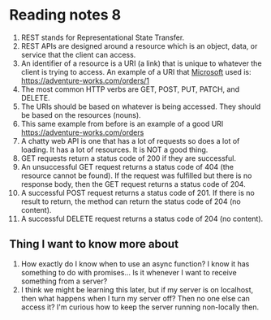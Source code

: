 # Reading notes 8

1. REST stands for Representational State Transfer.
2. REST APIs are designed around a resource which is an object, data, or service that the client can access.
3. An identifier of a resource is a URI (a link) that is unique to whatever the client is trying to access. An example of a URI that [Microsoft](https://learn.microsoft.com/en-us/azure/architecture/best-practices/api-design) used is: <https://adventure-works.com/orders/1>
4. The most common HTTP verbs are GET, POST, PUT, PATCH, and DELETE.
5. The URIs should be based on whatever is being accessed. They should be based on the resources (nouns).
6. This same example from before is an example of a good URI <https://adventure-works.com/orders>
7. A chatty web API is one that has a lot of requests so does a lot of loading. It has a lot of resources. It is NOT a good thing.
8. GET requests return a status code of 200 if they are successful.
9. An unsuccessful GET request returns a status code of 404 (the resource cannot be found). If the request was fulfilled but there is no response body, then the GET request returns a status code of 204.
10. A successful POST request returns a status code of 201. If there is no result to return, the method can return the status code of 204 (no content).
11. A successful DELETE request returns a status code of 204 (no content).

## Thing I want to know more about

1. How exactly do I know when to use an async function? I know it has something to do with promises... Is it whenever I want to receive something from a server?
2. I think we might be learning this later, but if my server is on localhost, then what happens when I turn my server off? Then no one else can access it? I'm curious how to keep the server running non-locally then.
